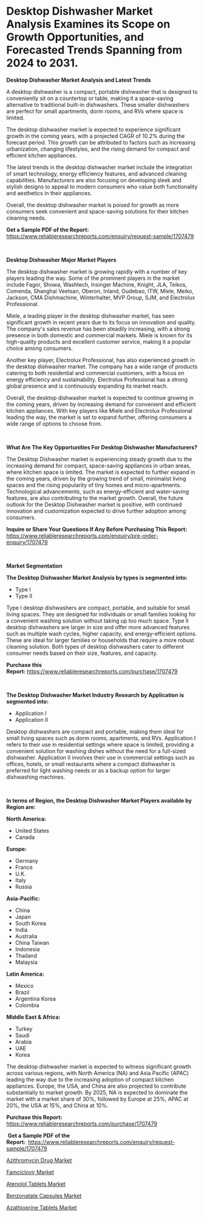 <p><h1>Desktop Dishwasher Market Analysis Examines its Scope on Growth Opportunities, and Forecasted Trends Spanning from 2024 to 2031.</h1></p><p><strong>Desktop Dishwasher Market Analysis and Latest Trends</strong></p>
<p><p>A desktop dishwasher is a compact, portable dishwasher that is designed to conveniently sit on a countertop or table, making it a space-saving alternative to traditional built-in dishwashers. These smaller dishwashers are perfect for small apartments, dorm rooms, and RVs where space is limited.</p><p>The desktop dishwasher market is expected to experience significant growth in the coming years, with a projected CAGR of 10.2% during the forecast period. This growth can be attributed to factors such as increasing urbanization, changing lifestyles, and the rising demand for compact and efficient kitchen appliances.</p><p>The latest trends in the desktop dishwasher market include the integration of smart technology, energy efficiency features, and advanced cleaning capabilities. Manufacturers are also focusing on developing sleek and stylish designs to appeal to modern consumers who value both functionality and aesthetics in their appliances.</p><p>Overall, the desktop dishwasher market is poised for growth as more consumers seek convenient and space-saving solutions for their kitchen cleaning needs.</p></p>
<p><strong>Get a Sample PDF of the Report:&nbsp;</strong> <a href="https://www.reliableresearchreports.com/enquiry/request-sample/1707479">https://www.reliableresearchreports.com/enquiry/request-sample/1707479</a></p>
<p>&nbsp;</p>
<p><strong>Desktop Dishwasher Major Market Players</strong></p>
<p><p>The desktop dishwasher market is growing rapidly with a number of key players leading the way. Some of the prominent players in the market include Fagor, Showa, Washtech, Insinger Machine, Knight, JLA, Teikos, Comenda, Shanghai Veetsan, Oberon, Inland, Oudebao, ITW, Miele, Meiko, Jackson, CMA Dishmachine, Winterhalter, MVP Group, SJM, and Electrolux Professional.</p><p>Miele, a leading player in the desktop dishwasher market, has seen significant growth in recent years due to its focus on innovation and quality. The company's sales revenue has been steadily increasing, with a strong presence in both domestic and commercial markets. Miele is known for its high-quality products and excellent customer service, making it a popular choice among consumers.</p><p>Another key player, Electrolux Professional, has also experienced growth in the desktop dishwasher market. The company has a wide range of products catering to both residential and commercial customers, with a focus on energy efficiency and sustainability. Electrolux Professional has a strong global presence and is continuously expanding its market reach.</p><p>Overall, the desktop dishwasher market is expected to continue growing in the coming years, driven by increasing demand for convenient and efficient kitchen appliances. With key players like Miele and Electrolux Professional leading the way, the market is set to expand further, offering consumers a wide range of options to choose from.</p></p>
<p>&nbsp;</p>
<p><strong>What Are The Key Opportunities For Desktop Dishwasher Manufacturers?</strong></p>
<p><p>The Desktop Dishwasher market is experiencing steady growth due to the increasing demand for compact, space-saving appliances in urban areas, where kitchen space is limited. The market is expected to further expand in the coming years, driven by the growing trend of small, minimalist living spaces and the rising popularity of tiny homes and micro-apartments. Technological advancements, such as energy-efficient and water-saving features, are also contributing to the market growth. Overall, the future outlook for the Desktop Dishwasher market is positive, with continued innovation and customization expected to drive further adoption among consumers.</p></p>
<p><strong>Inquire or Share Your Questions If Any Before Purchasing This Report:</strong> <a href="https://www.reliableresearchreports.com/enquiry/pre-order-enquiry/1707479">https://www.reliableresearchreports.com/enquiry/pre-order-enquiry/1707479</a></p>
<p>&nbsp;</p>
<p><strong>Market Segmentation</strong></p>
<p><strong>The Desktop Dishwasher Market Analysis by types is segmented into:</strong></p>
<p><ul><li>Type I</li><li>Type II</li></ul></p>
<p><p>Type I desktop dishwashers are compact, portable, and suitable for small living spaces. They are designed for individuals or small families looking for a convenient washing solution without taking up too much space. Type II desktop dishwashers are larger in size and offer more advanced features such as multiple wash cycles, higher capacity, and energy-efficient options. These are ideal for larger families or households that require a more robust cleaning solution. Both types of desktop dishwashers cater to different consumer needs based on their size, features, and capacity.</p></p>
<p><strong>Purchase this Report:&nbsp;</strong><a href="https://www.reliableresearchreports.com/purchase/1707479">https://www.reliableresearchreports.com/purchase/1707479</a></p>
<p>&nbsp;</p>
<p><strong>The Desktop Dishwasher Market Industry Research by Application is segmented into:</strong></p>
<p><ul><li>Application I</li><li>Application II</li></ul></p>
<p><p>Desktop dishwashers are compact and portable, making them ideal for small living spaces such as dorm rooms, apartments, and RVs. Application I refers to their use in residential settings where space is limited, providing a convenient solution for washing dishes without the need for a full-sized dishwasher. Application II involves their use in commercial settings such as offices, hotels, or small restaurants where a compact dishwasher is preferred for light washing needs or as a backup option for larger dishwashing machines.</p></p>
<p>&nbsp;</p>
<p><strong>In terms of Region, the Desktop Dishwasher Market Players available by Region are:</strong></p>
<p>
    <p> <strong> North America: </strong>
        <ul>
            <li>United States</li>
            <li>Canada</li>
        </ul>
        </p> 
    <p> <strong> Europe: </strong>
        <ul>
            <li>Germany</li>
            <li>France</li>
            <li>U.K.</li>
            <li>Italy</li>
            <li>Russia</li>
        </ul>
        </p> 
    <p> <strong> Asia-Pacific: </strong>
        <ul>
            <li>China</li>
            <li>Japan</li>
            <li>South Korea</li>
            <li>India</li>
            <li>Australia</li>
            <li>China Taiwan</li>
            <li>Indonesia</li>
            <li>Thailand</li>
            <li>Malaysia</li>
        </ul>
        </p> 
    <p> <strong> Latin America: </strong>
        <ul>
            <li>Mexico</li>
            <li>Brazil</li>
            <li>Argentina Korea</li>
            <li>Colombia</li>
        </ul>
        </p> 
    <p> <strong> Middle East & Africa: </strong>
        <ul>
            <li>Turkey</li>
            <li>Saudi</li>
            <li>Arabia</li>
            <li>UAE</li>
            <li>Korea</li>
        </ul>
    </p>
    </p>
<p><p>The desktop dishwasher market is expected to witness significant growth across various regions, with North America (NA) and Asia Pacific (APAC) leading the way due to the increasing adoption of compact kitchen appliances. Europe, the USA, and China are also projected to contribute substantially to market growth. By 2025, NA is expected to dominate the market with a market share of 30%, followed by Europe at 25%, APAC at 20%, the USA at 15%, and China at 10%.</p></p>
<p><strong>Purchase this Report: </strong><a href="https://www.reliableresearchreports.com/purchase/1707479">https://www.reliableresearchreports.com/purchase/1707479</a></p>
<p>&nbsp;<strong>Get a Sample PDF of the Report:&nbsp;&nbsp;</strong><a href="https://www.reliableresearchreports.com/enquiry/request-sample/1707479">https://www.reliableresearchreports.com/enquiry/request-sample/1707479</a></p>
<p><strong></strong></p>
<p><p><a href="https://medium.com/@joannknox666/azithromycin-drug-market-the-key-to-successful-business-strategy-forecast-till-2031-7c6d2f5a9530">Azithromycin Drug Market</a></p><p><a href="https://medium.com/@kendraadams4456/famciclovir-market-size-and-market-trends-complete-industry-overview-2024-to-2031-352d46f291d0">Famciclovir Market</a></p><p><a href="https://medium.com/@kendraadams4456/atenolol-tablets-market-size-market-outlook-and-market-forecast-2024-to-2031-c2b507871f01">Atenolol Tablets Market</a></p><p><a href="https://medium.com/@joannknox666/benzonatate-capsules-market-size-cagr-trends-2024-2030-0b68d884fa99">Benzonatate Capsules Market</a></p><p><a href="https://medium.com/@kendraadams4456/azathioprine-tablets-market-size-reveals-the-best-marketing-channels-in-global-industry-f35f22cd60ad">Azathioprine Tablets Market</a></p></p>